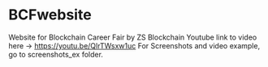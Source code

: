 # BCFwebsite
Website for Blockchain Career Fair by ZS Blockchain
Youtube link to video here -> https://youtu.be/QlrTWsxw1uc
For Screenshots and video example, go to screenshots_ex folder. 

